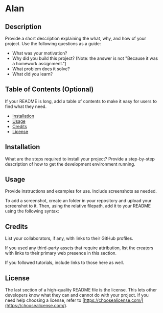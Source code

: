 
  # Alan
  ## Description

  Provide a short description explaining the what, why, and how of your project. Use the following questions as a guide:

  - What was your motivation?
  - Why did you build this project? (Note: the answer is not "Because it was a homework assignment.")
  - What problem does it solve?
  - What did you learn?

  ## Table of Contents (Optional)

  If your README is long, add a table of contents to make it easy for users to find what they need.

  - [Installation](#installation)
  - [Usage](#usage)
  - [Credits](#credits)
  - [License](#license)

  ## Installation

  What are the steps required to install your project? Provide a step-by-step description of how to get the development environment running.

  ## Usage

  Provide instructions and examples for use. Include screenshots as needed.

  To add a screenshot, create an  folder in your repository and upload your screenshot to it. Then, using the relative filepath, add it to your README using the following syntax:

  ## Credits

  List your collaborators, if any, with links to their GitHub profiles.

  If you used any third-party assets that require attribution, list the creators with links to their primary web presence in this section.

  If you followed tutorials, include links to those here as well.

  ## License

  The last section of a high-quality README file is the license. This lets other developers know what they can and cannot do with your project. If you need help choosing a license, refer to [https://choosealicense.com/](https://choosealicense.com/).
  